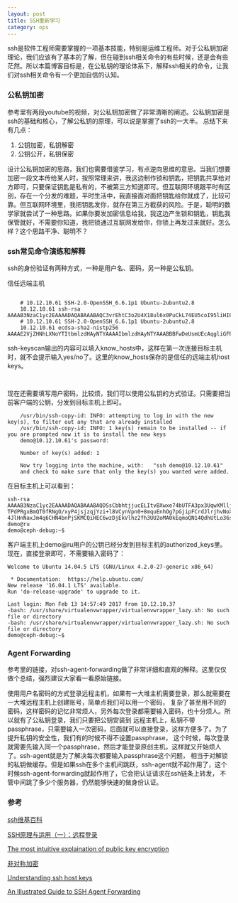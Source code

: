 ```yaml
---
layout: post
title: SSH重新学习
category: ops
---
```

ssh是软件工程师需要掌握的一项基本技能，特别是运维工程师。对于公私钥加密理论，我们应该有了基本的了解，但在碰到ssh相关命令的有些时候，还是会有些茫然。所以本篇博客目标是，在公私钥的理论体系下，解释ssh相关的命令，让我们对ssh相关命令有一个更加自信的认知。

### 公私钥加密
参考里有两段youtube的视频，对公私钥加密做了非常清晰的阐述。公私钥加密是ssh的基础和核心，了解公私钥的原理，可以说是掌握了ssh的一大半。
总结下来有几点：

1. 公钥加密，私钥解密
2. 公钥公开，私钥保密

设计公私钥加密的思路，我们也需要借鉴学习，有点逆向思维的意思。当我们想要加密一段文本传给某人时，按照常理来讲，我这边制作锁和钥匙，把钥匙共享给对方即可，只要保证钥匙是私有的，不被第三方知道即可。但互联网环境跟平时有区别，存在一个分发的难题，平时生活中，我直接面对面把钥匙给你就成了，比较可靠。但互联网环境里，我把钥匙发你，就存在第三方截获的风险。于是，聪明的数学家就尝试了一种思路。如果你要发加密信息给我，我这边产生锁和钥匙，钥匙我保管就好，不需要你知道，我把锁通过互联网发给你，你锁上再发过来就好。怎么样？这个思路干净、聪明不？

### ssh常见命令演练和解释
ssh的身份验证有两种方式，一种是用户名、密码，另一种是公私钥。

信任远端主机

```
```
```
    # 10.12.10.61 SSH-2.0-OpenSSH_6.6.1p1 Ubuntu-2ubuntu2.8
    10.12.10.61 ssh-rsa AAAAB3NzaC1yc2EAAAADAQABAAABAQC3vrEhtC3o2U4X18ul6x0PuCkL74EU5coI95liHI6gHQCTcMarTixuE+vc/f55TRf3U9Ab77tFX23F4FvVDpB+SUjhDT2ToCpYe+gUkn9M6MKeK289vRPHEYdQ4MVAYyJikyOPNFQfNucTmtRn5IAnm7PoW4mJ1eWKdm3P2vRky6EIjH4M4gKbo7mW0+YpRW0CGudHs/JhThzR/m4XFOpvv989K36i1uwrAYpAf1MTzCPCLybzLiXkz2x0Vgo41FGMqTbRbuDi88CtS90t6+PqCPO07Aj+6w+/32d5JtCokAigi8MAdtEFtQRP4Ou9RooaVtE3Xa3NYxLzbvR2paLn
    # 10.12.10.61 SSH-2.0-OpenSSH_6.6.1p1 Ubuntu-2ubuntu2.8
    10.12.10.61 ecdsa-sha2-nistp256 AAAAE2VjZHNhLXNoYTItbmlzdHAyNTYAAAAIbmlzdHAyNTYAAABBBFwDeUsmUEcAqgliGFP/LxQiWdymLXRwbvSKLX/TvqQsRsjSXQV1dl7+DhG1vHslOotLk8Rx/aokbu3djZDEYiM=
```
ssh-keyscan输出的内容可以填入know_hosts中，这样在第一次连接目标主机时，就不会提示输入yes/no了。这里的know_hosts保存的是信任的远端主机host keys。


```
```
```
```
现在还需要填写用户密码，比较烦，我们可以使用公私钥的方式验证。只需要把当前客户端的公钥，分发到目标主机上即可。

```
    /usr/bin/ssh-copy-id: INFO: attempting to log in with the new key(s), to filter out any that are already installed
    /usr/bin/ssh-copy-id: INFO: 1 key(s) remain to be installed -- if you are prompted now it is to install the new keys
    demo@10.12.10.61's password:

    Number of key(s) added: 1

    Now try logging into the machine, with:   "ssh demo@10.12.10.61"
    and check to make sure that only the key(s) you wanted were added.
```
在目标主机上可以看到：

```
ssh-rsa AAAAB3NzaC1yc2EAAAADAQABAAABAQDSsCbbhtjjucELItvBXwxe74bUTFA3px3UqwXMlljMdLjGVoP06GYs7qc/00PsAHsVapUrDz98du3iPxx7L7EuzgGR/cER
TPdPRgxBmQT0fRNgO/xyP4jsjzqjYzi+l8VCynVpn0+8mquEnhOg7pGjipFCrdJlrjhvNoXHTvOV51FJcFGV9Bzxfaiodq5EjWHKdcqDH5vtuIyMOpl0QjvOk36Zgh25BXf4
4JlHnNaxJm4q6CHN4bnPjSKMCQiHEC6wzDjEkVlhz2fh3UU2oMA0kEqmoQN14QdhUtLo36sLQnWMiipIVEhnUmFdG5dRx+excs8Lsyre8nea40qpP8hR demo@ru
demo@ceph-debug:~$
```
客户端主机上demo@ru用户的公钥已经分发到目标主机的authorized_keys里。现在，直接登录即可，不需要输入密码了：

```
Welcome to Ubuntu 14.04.5 LTS (GNU/Linux 4.2.0-27-generic x86_64)

 * Documentation:  https://help.ubuntu.com/
New release '16.04.1 LTS' available.
Run 'do-release-upgrade' to upgrade to it.

Last login: Mon Feb 13 14:57:49 2017 from 10.12.10.37
-bash: /usr/share/virtualenvwrapper/virtualenvwrapper_lazy.sh: No such file or directory
-bash: /usr/share/virtualenvwrapper/virtualenvwrapper_lazy.sh: No such file or directory
demo@ceph-debug:~$
```

### Agent Forwarding
参考里的链接，对ssh-agent-forwarding做了非常详细和直观的解释。这里仅仅做个总结，强烈建议大家看一看原始链接。

使用用户名密码的方式登录远程主机，如果有一大堆主机需要登录，那么就需要在一大堆远程主机上创建账号，简单点我们可以用一个密码，
复杂了甚至用不同的密码，这样密码的记忆非常烦人，另外每次登录都需要输入密码，也十分烦人。所以就有了公私钥登录，我们只要把公钥安装到
远程主机上，私钥不带passphrase，只需要输入一次密码，后面就可以直接登录，这样方便多了。为了提升私钥的安全性，我们有的时候不得不设置passphrase，
这个时候，每次登录就需要先输入同一个passphrase，然后才能登录原创主机，这样就又开始烦人了。ssh-agent就是为了解决每次都要输入passphrase这个问题，
相当于对解锁的私钥做缓存。但是如果ssh在多个主机间跳跃，ssh-agent就不起作用了，这个时候ssh-agent-forwarding就起作用了，它会把认证请求在ssh链条上转发，
不管中间跳了多少个服务器，仍然能够快速的做身份认证。

### 参考
[ssh维基百科](https://zh.wikipedia.org/wiki/Secure_Shell)

[SSH原理与运用（一）：远程登录](http://www.ruanyifeng.com/blog/2011/12/ssh_remote_login.html)

[The most intuitive explaination of public key encryption](https://www.youtube.com/watch?v=wXB-V_Keiu8)

[非对称加密](https://www.youtube.com/watch?v=XBG50hUUb8k)

[Understanding ssh host keys](https://www.vandyke.com/solutions/host_keys/host_keys.pdf)

[An Illustrated Guide to SSH Agent Forwarding](http://www.unixwiz.net/techtips/ssh-agent-forwarding.html)
